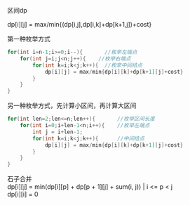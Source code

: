 区间dp  

dp[i][j] = max/min{(dp[i,j],dp[i,k]+dp[k+1,j])+cost}  

第一种枚举方式  
```java
for(int i=n-1;i>=0;i--){       //枚举左端点
    for(int j=i;j<n;j++){    //枚举右端点
        for(int k=i;k<j;k++){  //枚举中间结点
            dp[i][j] = max/min{dp[i][k]+dp[k+1][j]+cost}
        }   
    }
}
```
另一种枚举方式，先计算小区间，再计算大区间
```java
for(int len=2;len<=n;len++){       //枚举区间长度
    for(int i=0;i+len-1<n;i++){    //枚举左端点
        int j = i+len-1;
        for(int k=i;k<j;k++){      //中间结点
            dp[i][j] = max/min{dp[i][k]+dp[k+1][j]+cost}
        }   
    }
}
```
石子合并  
dp[i][j] = min(dp[i][p] + dp[p + 1][j] + sum(i, j)) | i <= p < j  
dp[i][i] = 0  